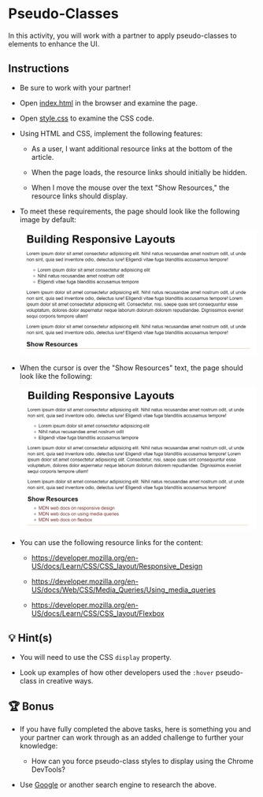 # Pseudo-Classes

In this activity, you will work with a partner to apply pseudo-classes to elements to enhance the UI.

## Instructions

* Be sure to work with your partner!

* Open [index.html](./Unsolved/index.html) in the browser and examine the page.

* Open [style.css](./Unsolved/assets/css/style.css) to examine the CSS code.

* Using HTML and CSS, implement the following features:

  * As a user, I want additional resource links at the bottom of the article.

  * When the page loads, the resource links should initially be hidden.

  * When I move the mouse over the text "Show Resources," the resource links should display.

* To meet these requirements, the page should look like the following image by default:

  ![The text "Show Resources" appears at the bottom of the article](./Images/01-resources-closed.png)

* When the cursor is over the "Show Resources" text, the page should look like the following:

  ![Three links to the MDN web docs appear under the text "Show Resources"](./Images/02-resources-open.png)

* You can use the following resource links for the content:

  * https://developer.mozilla.org/en-US/docs/Learn/CSS/CSS_layout/Responsive_Design

  * https://developer.mozilla.org/en-US/docs/Web/CSS/Media_Queries/Using_media_queries

  * https://developer.mozilla.org/en-US/docs/Learn/CSS/CSS_layout/Flexbox

## 💡 Hint(s)

* You will need to use the CSS `display` property.

* Look up examples of how other developers used the `:hover` pseudo-class in creative ways.

## 🏆 Bonus

* If you have fully completed the above tasks, here is something you and your partner can work through as an added challenge to further your knowledge:

  * How can you force pseudo-class styles to display using the Chrome DevTools?

* Use [Google](https://www.google.com) or another search engine to research the above.
